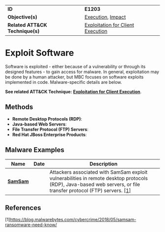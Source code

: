 |||
|---------|------------------------|
|**ID**|**E1203**|
|**Objective(s)**|[Execution](https://github.com/MBCProject/mbc-markdown/tree/master/execution), [Impact](https://github.com/MBCProject/mbc-markdown/tree/master/impact)|
|**Related ATT&CK Technique(s)**| [Exploitation for Client Execution](https://attack.mitre.org/techniques/T1203)|

Exploit Software
================
Software is exploited - either because of a vulnerability or through its designed features - to gain access for malware. In general, exploitation may be done by a human attacker, but MBC focuses on software exploits implemented in code. Malware-specific details are below.

**See related ATT&CK Technique:** [**Exploitation for Client Execution**](https://attack.mitre.org/techniques/T1203).

Methods
-------
* **Remote Desktop Protocols (RDP)**: 
* **Java-based Web Servers**: 
* **File Transfer Protocol (FTP) Servers**:
* **Red Hat JBoss Enterprise Products**:

Malware Examples
----------------
|Name|Date|Description|
|-----------------------------|--------|-----------------------------|
|[**SamSam**](https://github.com/MBCProject/mbc-markdown/blob/master/xample-malware/samsam.md) |   | Attackers associated with SamSam exploit vulnerabilities in remote desktop protocols (RDP), Java-based web servers, or file transfer protocol (FTP) servers. [[1]](#1)|

References
----------
<a name="1">[1]</a>https://blog.malwarebytes.com/cybercrime/2018/05/samsam-ransomware-need-know/
